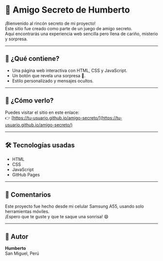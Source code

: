 # 🎁 Amigo Secreto de Humberto

¡Bienvenido al rincón secreto de mi proyecto!  
Este sitio fue creado como parte de un juego de amigo secreto.  
Aquí encontrarás una experiencia web sencilla pero llena de cariño, misterio y sorpresa.

---

## 🧠 ¿Qué contiene?

- Una página web interactiva con HTML, CSS y JavaScript.
- Un botón que revela una sorpresa 🎉.
- Estilo personalizado y mensajes ocultos.

---

## 🚀 ¿Cómo verlo?

Puedes visitar el sitio en este enlace:  
👉 [https://tu-usuario.github.io/amigo-secreto/](https://tu-usuario.github.io/amigo-secreto/)

---

## 🛠️ Tecnologías usadas

- HTML
- CSS
- JavaScript
- GitHub Pages

---

## 💬 Comentarios

Este proyecto fue hecho desde mi celular Samsung A55, usando solo herramientas móviles.  
¡Espero que te guste y que te saque una sonrisa! 😄

---

## 📌 Autor

**Humberto**  
San  Miguel, Perú
